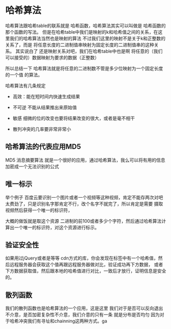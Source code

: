 # 哈希算法

哈希算法跟哈希table的联系就是 哈希函数，哈希算法其实可以叫做是 哈希函数的那个函数的写法。
但是在哈希table中我们是映射的k和哈希值之间的关系，在这里我们的哈希算法当然也是映射的算法
不过我们这里的映射不是关于k和正整数的关系了，而是 将任意长度的二进制值串映射为固定长度的二进制值串的这种关系。
其实说白了 还是映射关系对吧，我们在哈希table中也是啊 将任意的（我们可以接受的）数据映射为要求的数据（正整数）

所以总结一下 哈希算法就是将任意的二进制数不管是多少位映射为一个固定长度的一个值 的算法。

哈希算法有几条规定

- 高效：能在短时间内快速生成结果

- 不可逆 不能从结果推出来原始值

- 敏感 细微的位的改变也要将结果改变的很大，或者是毫不相干

- 散列冲突的几率要非常非常小
## 哈希算法的代表应用MD5

MD5 消息摘要算法 就是一个很好的应用，通过哈希算法，我么可以将有用的信息加密成一个无法识别的公式

## 唯一标示

举个例子 百度云要识别一个图片或者一个视频等这种视频，肯定不能存两次对吧太费劲了，只是识别名字那肯定不行，改个名字不就完了，所以肯定是需要
摄取视频然后获得一个唯一的标识符，

大概的做饭就是取这个资源 二进制的前100或者多少个字符，然后通过哈希算法计算出一个唯一的标识符，对这个资源进行标示。

## 验证安全性

如果用过jQuery或者是等等 cdn方式的库，你会发现在标签中有一个哈希值，然后远程服务器会获取这个值再跟远程服务器做对比，验证成功再下方数据，
或者下方数据获取值，然后跟本地的哈希值进行对比，一致后才放行，证明信息是安全的。

## 散列函数

我们的散列函数也是哈希算法的一个应用，这是这里 我们对于是否可以反向退出不介意，是否加密复杂性不介意，我们介意的只有一条 就是分布是否均匀
因为对于哈希冲突我们有寻址和chainning这两种方式。ga
